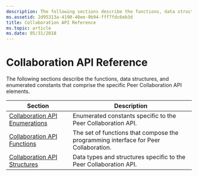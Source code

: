 ```yaml
---
description: The following sections describe the functions, data structures, and enumerated constants that comprise the specific Peer Collaboration API elements.
ms.assetid: 2d95313a-4190-40ee-9b94-fff7fdc6eb3d
title: Collaboration API Reference
ms.topic: article
ms.date: 05/31/2018
---
```


# Collaboration API Reference

The following sections describe the functions, data structures, and enumerated constants that comprise the specific Peer Collaboration API elements.



| Section                                                              | Description                                                                         |
|----------------------------------------------------------------------|-------------------------------------------------------------------------------------|
| [Collaboration API Enumerations](collaboration-api-enumerations.md) | Enumerated constants specific to the Peer Collaboration API.                        |
| [Collaboration API Functions](collaboration-api-functions.md)       | The set of functions that compose the programming interface for Peer Collaboration. |
| [Collaboration API Structures](collaboration-api-structures.md)     | Data types and structures specific to the Peer Collaboration API.                   |



 

 

 



